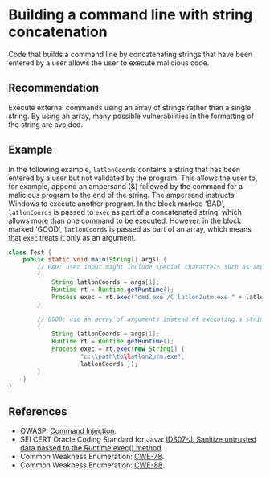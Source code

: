 # Building a command line with string concatenation
Code that builds a command line by concatenating strings that have been entered by a user allows the user to execute malicious code.


## Recommendation
Execute external commands using an array of strings rather than a single string. By using an array, many possible vulnerabilities in the formatting of the string are avoided.


## Example
In the following example, `latlonCoords` contains a string that has been entered by a user but not validated by the program. This allows the user to, for example, append an ampersand (&amp;) followed by the command for a malicious program to the end of the string. The ampersand instructs Windows to execute another program. In the block marked 'BAD', `latlonCoords` is passed to `exec` as part of a concatenated string, which allows more than one command to be executed. However, in the block marked 'GOOD', `latlonCoords` is passed as part of an array, which means that `exec` treats it only as an argument.


```java
class Test {
    public static void main(String[] args) {
        // BAD: user input might include special characters such as ampersands
        {
            String latlonCoords = args[1];
            Runtime rt = Runtime.getRuntime();
            Process exec = rt.exec("cmd.exe /C latlon2utm.exe " + latlonCoords);
        }

        // GOOD: use an array of arguments instead of executing a string
        {
            String latlonCoords = args[1];
            Runtime rt = Runtime.getRuntime();
            Process exec = rt.exec(new String[] {
                    "c:\\path\to\latlon2utm.exe",
                    latlonCoords });
        }
    }
}

```

## References
* OWASP: [Command Injection](https://www.owasp.org/index.php/Command_Injection).
* SEI CERT Oracle Coding Standard for Java: [IDS07-J. Sanitize untrusted data passed to the Runtime.exec() method](https://wiki.sei.cmu.edu/confluence/display/java/IDS07-J.+Sanitize+untrusted+data+passed+to+the+Runtime.exec()+method).
* Common Weakness Enumeration: [CWE-78](https://cwe.mitre.org/data/definitions/78.html).
* Common Weakness Enumeration: [CWE-88](https://cwe.mitre.org/data/definitions/88.html).
